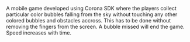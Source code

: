 A mobile game developed using Corona SDK where the players collect particular color bubbles falling from the sky without touching any other colored bubbles and obstacles accross. This has to be done without removing the fingers from the screen. A bubble missed will end the game. Speed increases with time.

